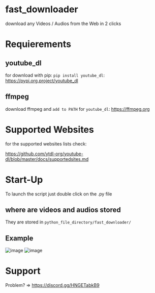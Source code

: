 # fast_downloader
download any Videos / Audios from the Web in 2 clicks

# Requierements

## youtube_dl
for download with pip: `pip install youtube_dl`: https://pypi.org.project/youtube_dl
 
## ffmpeg
download ffmpeg and `add to PATH` for `youtube_dl`: https://ffmpeg.org

# Supported Websites
for the supported websites lists check:

https://github.com/ytdl-org/youtube-dl/blob/master/docs/supportedsites.md

# Start-Up

To launch the script just double click on the .py file

## where are videos and audios stored
They are stored in `python_file_directory/fast_downloader/`

## Example
![image](https://media.discordapp.net/attachments/875082553298665553/880162160959946782/unknown.png)
![image](https://media.discordapp.net/attachments/875082553298665553/880162423720513546/unknown.png)

# Support
Problem? => https://discord.gg/HNGETabkB9
